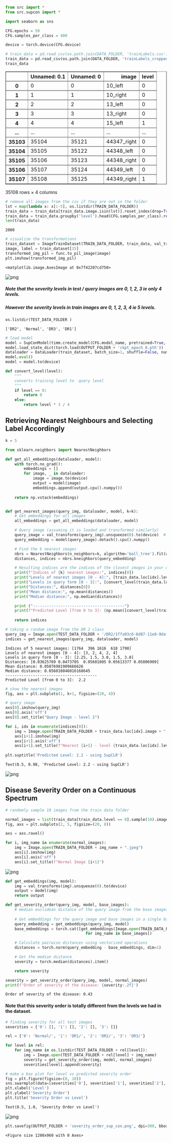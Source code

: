 ```python
from src import *
from src.supcon import *

import seaborn as sns
```

```python
CFG.epochs = 50
CFG.samples_per_class = 400
```

```python
device = torch.device(CFG.device)
```

```python
# train_data = pd.read_csv(os.path.join(DATA_FOLDER, 'trainLabels.csv'))
train_data = pd.read_csv(os.path.join(DATA_FOLDER, 'trainLabels_cropped.csv'))
train_data
```




<div>

<table border="1" class="dataframe">
  <thead>
    <tr style="text-align: right;">
      <th></th>
      <th>Unnamed: 0.1</th>
      <th>Unnamed: 0</th>
      <th>image</th>
      <th>level</th>
    </tr>
  </thead>
  <tbody>
    <tr>
      <th>0</th>
      <td>0</td>
      <td>0</td>
      <td>10_left</td>
      <td>0</td>
    </tr>
    <tr>
      <th>1</th>
      <td>1</td>
      <td>1</td>
      <td>10_right</td>
      <td>0</td>
    </tr>
    <tr>
      <th>2</th>
      <td>2</td>
      <td>2</td>
      <td>13_left</td>
      <td>0</td>
    </tr>
    <tr>
      <th>3</th>
      <td>3</td>
      <td>3</td>
      <td>13_right</td>
      <td>0</td>
    </tr>
    <tr>
      <th>4</th>
      <td>4</td>
      <td>4</td>
      <td>15_left</td>
      <td>1</td>
    </tr>
    <tr>
      <th>...</th>
      <td>...</td>
      <td>...</td>
      <td>...</td>
      <td>...</td>
    </tr>
    <tr>
      <th>35103</th>
      <td>35104</td>
      <td>35121</td>
      <td>44347_right</td>
      <td>0</td>
    </tr>
    <tr>
      <th>35104</th>
      <td>35105</td>
      <td>35122</td>
      <td>44348_left</td>
      <td>0</td>
    </tr>
    <tr>
      <th>35105</th>
      <td>35106</td>
      <td>35123</td>
      <td>44348_right</td>
      <td>0</td>
    </tr>
    <tr>
      <th>35106</th>
      <td>35107</td>
      <td>35124</td>
      <td>44349_left</td>
      <td>0</td>
    </tr>
    <tr>
      <th>35107</th>
      <td>35108</td>
      <td>35125</td>
      <td>44349_right</td>
      <td>1</td>
    </tr>
  </tbody>
</table>
<p>35108 rows × 4 columns</p>
</div>



```python
# remove all images from the csv if they are not in the folder
lst = map(lambda x: x[:-5], os.listdir(TRAIN_DATA_FOLDER))
train_data = train_data[train_data.image.isin(lst)].reset_index(drop=True)
train_data = train_data.groupby('level').head(CFG.samples_per_class).reset_index(drop=True)
len(train_data)
```




    2000



```python
# visualize the transformations
train_dataset = ImageTrainDataset(TRAIN_DATA_FOLDER, train_data, val_transforms)
image, label = train_dataset[15]
transformed_img_pil = func.to_pil_image(image)
plt.imshow(transformed_img_pil)
```




    <matplotlib.image.AxesImage at 0x7f42207cd750>




    
![png](image_retrieval_files/image_retrieval_5_1.png)
    


##### Note that the severity levels in test / query images are 0, 1, 2, 3 ie only 4 levels.
##### However the severity levels in train images are 0, 1, 2, 3, 4 ie 5 levels.

```python
os.listdir(TEST_DATA_FOLDER )
```




    ['DR2', 'Normal', 'DR3', 'DR1']



```python
# load model
model = SupConModel(timm.create_model(CFG.model_name, pretrained=True, num_classes=0))
model.load_state_dict(torch.load(OUTPUT_FOLDER + 'ckpt_epoch_8.pth'))
dataloader = DataLoader(train_dataset, batch_size=1, shuffle=False, num_workers=CFG.workers)
model.eval()
model = model.to(device)
```

```python
def convert_level(level):
    """
    converts training level to  query level
    """
    if level == 0:
        return 0
    else:
        return level * 3 / 4
```

## Retrieving Nearest Neighbours and Selecting Label Accordingly

```python
k = 5
```

```python
from sklearn.neighbors import NearestNeighbors

def get_all_embeddings(dataloader, model):
    with torch.no_grad():
        embeddings = []
        for image, _ in dataloader:
            image = image.to(device)
            output = model(image)       
            embeddings.append(output.cpu().numpy())
        
    return np.vstack(embeddings)


def get_nearest_images(query_img, dataloader, model, k=k):
    # Get embeddings for all images
    all_embeddings = get_all_embeddings(dataloader, model)

    # Query image (assuming it is loaded and transformed similarly)
    query_image = val_transforms(query_img).unsqueeze(0).to(device)  # Unsqueeze to add the batch dimension
    query_embedding = model(query_image).detach().cpu().numpy()

    # Find the k nearest images
    nbrs = NearestNeighbors(n_neighbors=k, algorithm='ball_tree').fit(all_embeddings)
    distances, indices = nbrs.kneighbors(query_embedding)

    # Resulting indices are the indices of the closest images in your dataset
    print(f"Indices of {k} nearest images:", indices[0])
    print("Levels of nearest images [0 - 4]:", [train_data.loc[idx].level for idx in indices[0]])
    print("Levels in query form [0 - 3]:", [convert_level(train_data.loc[idx].level) for idx in indices[0]])
    print("Distances:", distances[0])
    print("Mean distance:", np.mean(distances))
    print("Median distance:", np.median(distances))

    print ("----------------------------------------")
    print(f"Predicted Level [from 0 to 3]: {np.mean([convert_level(train_data.loc[idx].level) for idx in indices[0]]): .1f}")
    
    return indices
```

```python
# taking a random image from the DR 2 class
query_img = Image.open(TEST_DATA_FOLDER + '/DR2/1ffa93c6-8d87-11e8-9daf-6045cb817f5b..JPG')
indices = get_nearest_images(query_img, dataloader, model)
```

    Indices of 5 nearest images: [1764  396 1616  618 1790]
    Levels of nearest images [0 - 4]: [3, 2, 4, 2, 4]
    Levels in query form [0 - 3]: [2.25, 1.5, 3.0, 1.5, 3.0]
    Distances: [0.03625769 0.0473705  0.05601805 0.05613377 0.05806909]
    Mean distance: 0.05076981909666626
    Median distance: 0.056018046016168645
    ----------------------------------------
    Predicted Level [from 0 to 3]:  2.2


```python
# show the nearest images
fig, axs = plt.subplots(1, k+1, figsize=(20, 4))

# query image
axs[0].imshow(query_img)
axs[0].axis('off')
axs[0].set_title("Query Image - level 2")

for i, idx in enumerate(indices[0]):
    img = Image.open(TRAIN_DATA_FOLDER + train_data.loc[idx].image + ".jpeg")
    axs[i+1].imshow(img)
    axs[i+1].axis('off')
    axs[i+1].set_title(f"Nearest {i+1} - level {train_data.loc[idx].level}")
    
plt.suptitle('Predicted Level: 2.2 - using SupCLR')
```




    Text(0.5, 0.98, 'Predicted Level: 2.2 - using SupCLR')




    
![png](image_retrieval_files/image_retrieval_14_1.png)
    


## Disease Severity Order on a Continuous Spectrum

```python
# randomly sample 10 images from the train data folder

normal_images = list(train_data[train_data.level == 0].sample(10).image)
fig, axs = plt.subplots(2, 5, figsize=(20, 8))

axs = axs.ravel()

for i, img_name in enumerate(normal_images):
    img = Image.open(TRAIN_DATA_FOLDER + img_name + ".jpeg")
    axs[i].imshow(img)
    axs[i].axis('off')
    axs[i].set_title(f"Normal Image {i+1}")
```


    
![png](image_retrieval_files/image_retrieval_16_0.png)
    


```python
def get_embeddings(img, model):
    img = val_transforms(img).unsqueeze(0).to(device)
    output = model(img)
    return output

def get_severity_order(query_img, model, base_images):
    # median euclidean distance of the query image from the base images
    
    # Get embeddings for the query image and base images in a single batch
    query_embedding = get_embeddings(query_img, model)
    base_embeddings = torch.cat([get_embeddings(Image.open(TRAIN_DATA_FOLDER + img_name + ".jpeg"), model)
                                   for img_name in base_images])

    # Calculate pairwise distances using vectorized operations
    distances = torch.norm(query_embedding - base_embeddings, dim=1)

    # Get the median distance
    severity = torch.median(distances).item()

    return severity
```

```python
severity = get_severity_order(query_img, model, normal_images)
print(f'Order of severity of the disease: {severity:.2f}')
```

    Order of severity of the disease: 0.43


#### Note that this severity order is totally different from the levels we had in the dataset.

```python
# finding severity for all test images
severities = {'0': [], '1': [], '2': [], '3': []}

rel = {'0': 'Normal/', '1': 'DR1/', '2': 'DR2/', '3': 'DR3/'}

for level in rel:
    for img_name in os.listdir(TEST_DATA_FOLDER + rel[level]):
        img = Image.open(TEST_DATA_FOLDER + rel[level] + img_name)
        severity = get_severity_order(img, model, normal_images)
        severities[level].append(severity)
```

```python
# make a box plot for level vs predicted severity order
fig = plt.figure(figsize=(8, 10))
sns.swarmplot(data=[severities['0'], severities['1'], severities['2'], severities['3']])
plt.xlabel('Level')
plt.ylabel('Severity Order')
plt.title('Severity Order vs Level')
```
    Text(0.5, 1.0, 'Severity Order vs Level')




    
![png](image_retrieval_files/image_retrieval_21_2.png)
    


```python
plt.savefig(OUTPUT_FOLDER + 'severity_order_sup_con.png', dpi=300, bbox_inches='tight')
```


    <Figure size 1280x960 with 0 Axes>

